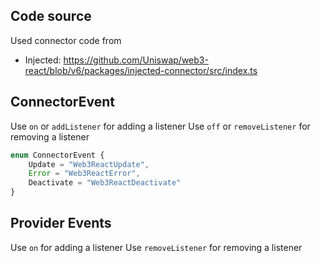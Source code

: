 ## Code source

Used connector code from
- Injected: https://github.com/Uniswap/web3-react/blob/v6/packages/injected-connector/src/index.ts

## ConnectorEvent
Use `on` or `addListener` for adding a listener
Use `off` or `removeListener` for removing a listener
```ts
enum ConnectorEvent {
    Update = "Web3ReactUpdate",
    Error = "Web3ReactError",
    Deactivate = "Web3ReactDeactivate"
}
```


## Provider Events
Use `on` for adding a listener
Use `removeListener` for removing a listener
```ts

```


